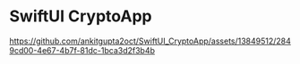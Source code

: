 # SwiftUI CryptoApp

https://github.com/ankitgupta2oct/SwiftUI_CryptoApp/assets/13849512/2849cd00-4e67-4b7f-81dc-1bca3d2f3b4b

